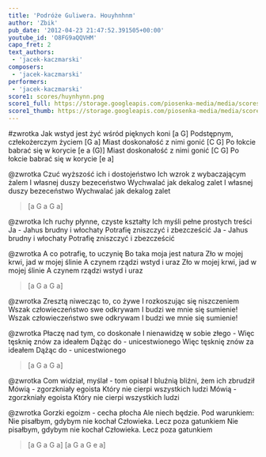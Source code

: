 ```yaml
---
title: 'Podróże Guliwera. Houyhnhnm'
author: 'Zbik'
pub_date: '2012-04-23 21:47:52.391505+00:00'
youtube_id: 'O8FG9aQQVHM'
capo_fret: 2
text_authors:
 - 'jacek-kaczmarski'
composers:
 - 'jacek-kaczmarski'
performers:
 - 'jacek-kaczmarski'
score1: scores/huynhynn.png
score1_full: https://storage.googleapis.com/piosenka-media/media/scores/huynhynn.png
score1_thumb: https://storage.googleapis.com/piosenka-media/media/scores/huynhynn.png.180x0_q85_upscale.jpg
---
```


#zwrotka
Jak wstyd jest żyć wśród pięknych koni [a G]
Podstępnym, człekożerczym życiem [G a]
Miast doskonałość z nimi gonić [C G]
Po łokcie babrać się w korycie [e a (G)]
Miast doskonałość z nimi gonić [C G]
Po łokcie babrać się w korycie [e a]

@zwrotka
Czuć wyższość ich i dostojeństwo
Ich wzrok z wybaczającym żalem
I własnej duszy bezeceństwo
Wychwalać jak dekalog zalet
I własnej duszy bezeceństwo
Wychwalać jak dekalog zalet

>[a G a G a]

@zwrotka
Ich ruchy płynne, czyste kształty
Ich myśli pełne prostych treści
Ja - Jahus brudny i włochaty
Potrafię zniszczyć i zbezcześcić
Ja - Jahus brudny i włochaty
Potrafię zniszczyć i zbezcześcić

@zwrotka
A co potrafię, to uczynię
Bo taka moja jest natura
Zło w mojej krwi, jad w mojej ślinie
A czynem rządzi wstyd i uraz
Zło w mojej krwi, jad w mojej ślinie
A czynem rządzi wstyd i uraz

>[a G a G a]

@zwrotka
Zresztą niwecząc to, co żywe
I rozkoszując się niszczeniem
Wszak człowieczeństwo swe odkrywam
I budzi we mnie się sumienie!
Wszak człowieczeństwo swe odkrywam
I budzi we mnie się sumienie!

@zwrotka
Płaczę nad tym, co doskonałe
I nienawidzę w sobie złego -
Więc tęsknię znów za ideałem
Dążąc do - unicestwionego
Więc tęsknię znów za ideałem
Dążąc do - unicestwionego

>[a G a G a]

@zwrotka
Com widział, myślał - tom opisał
I bluźnią bliźni, żem ich zbrudził
Mówią - zgorzkniały egoista
Który nie cierpi wszystkich ludzi
Mówią - zgorzkniały egoista
Który nie cierpi wszystkich ludzi

@zwrotka
Gorzki egoizm - cecha płocha
Ale niech będzie. Pod warunkiem:
Nie pisałbym, gdybym nie kochał
Człowieka. Lecz poza gatunkiem
Nie pisałbym, gdybym nie kochał
Człowieka. Lecz poza gatunkiem

>[a G a G a]
>[a G a G e a]